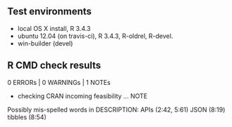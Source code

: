 ## Test environments

* local OS X install, R 3.4.3
* ubuntu 12.04 (on travis-ci), R 3.4.3, R-oldrel, R-devel.
* win-builder (devel)

## R CMD check results

0 ERRORs | 0 WARNINGs | 1 NOTEs

* checking CRAN incoming feasibility ... NOTE

Possibly mis-spelled words in DESCRIPTION:
  APIs (2:42, 5:61)
  JSON (8:19)
  tibbles (8:54)
